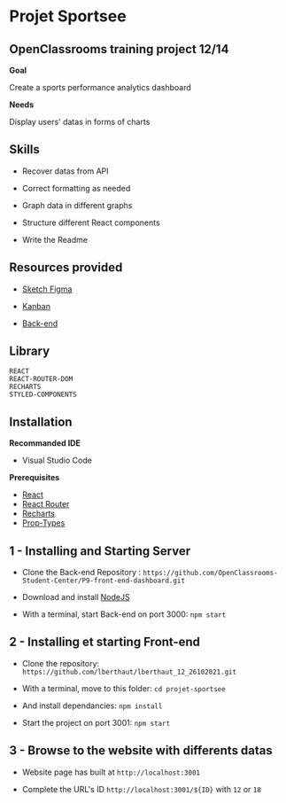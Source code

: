 # Projet Sportsee

## OpenClassrooms training project 12/14

**Goal**

Create a sports performance analytics dashboard

**Needs**

Display users' datas in forms of charts

## Skills

- Recover datas from API

- Correct formatting as needed

- Graph data in different graphs

- Structure different React components

- Write the Readme

## Resources provided

- [Sketch Figma](https://www.figma.com/file/BMomGVZqLZb811mDMShpLu/UI-design-Sportify-FR?node-id=0%3A1)

- [Kanban](https://www.notion.so/Tableau-de-bord-SportSee-6686aa4b5f44417881a4884c9af5669e)

- [Back-end](https://github.com/OpenClassrooms-Student-Center/P9-front-end-dashboard)

## Library

```
REACT
REACT-ROUTER-DOM
RECHARTS
STYLED-COMPONENTS
```

## Installation

**Recommanded IDE**

- Visual Studio Code

**Prerequisites**

- [React](https://reactjs.org/)
- [React Router](https://v5.reactrouter.com/web/guides/quick-start)
- [Recharts](https://recharts.org/en-US/)
- [Prop-Types](https://www.npmjs.com/package/prop-types)

## 1 - Installing and Starting Server

- Clone the Back-end Repository : `https://github.com/OpenClassrooms-Student-Center/P9-front-end-dashboard.git`

- Download and install [NodeJS](https://nodejs.org/en/)

- With a terminal, start Back-end on port 3000: `npm start`

## 2 - Installing et starting Front-end

- Clone the repository: `https://github.com/lberthaut/lberthaut_12_26102021.git`

- With a terminal, move to this folder: `cd projet-sportsee`

- And install dependancies: `npm install`

- Start the project on port 3001: `npm start`

## 3 - Browse to the website with differents datas

- Website page has built at `http://localhost:3001`

- Complete the URL's ID `http://localhost:3001/${ID}` with `12` or `18`
